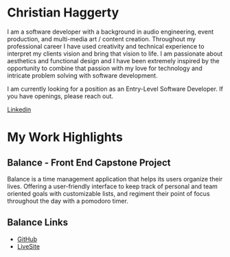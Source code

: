 # Christian Haggerty

I am a software developer with a background in audio engineering, event production, and multi-media art / content creation. Throughout my professional career I have used creativity and technical experience to interpret  my clients vision and bring that vision to life. I am passionate about aesthetics and functional design and I have been extremely inspired by the opportunity to combine that passion with my love for technology and intricate problem solving with software development.

I am currently looking for a position as an Entry-Level Software Developer. If you have openings, please reach out.

[Linkedin](https://www.linkedin.com/in/chaggerty1994/)


# My Work Highlights

## Balance - Front End Capstone Project

Balance is a time management application that helps its users organize their lives. Offering a user-friendly interface to keep track of personal and team oriented goals with customizable lists, and regiment their point of focus throughout the day with a pomodoro timer.

## Balance Links
  - [GitHub](https://github.com/Chaggerty1994/BalanceCapstone)
  - [LiveSite](https://balance-capstone-tis8s.ondigitalocean.app/login)


